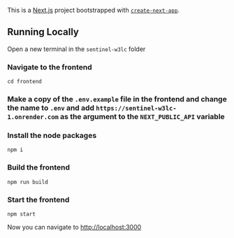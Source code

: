 This is a [Next.js](https://nextjs.org/) project bootstrapped with [`create-next-app`](https://github.com/vercel/next.js/tree/canary/packages/create-next-app).

## Running Locally
Open a new terminal in the `sentinel-w3lc` folder
### Navigate to the frontend
```
cd frontend
```
### Make a copy of the `.env.example` file in the frontend and change the name to `.env` and add `https://sentinel-w3lc-1.onrender.com` as the argument to the `NEXT_PUBLIC_API` variable
### Install the node packages
```
npm i
```
### Build the frontend
```
npm run build
```

### Start the frontend
```
npm start
```
Now you can navigate to [http://localhost:3000](http://localhost:3000)

